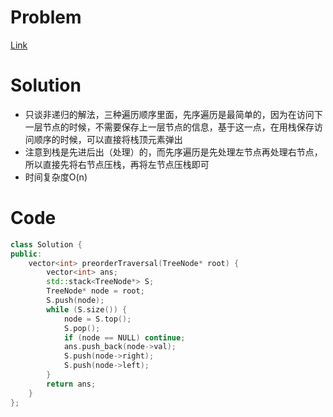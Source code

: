 # Problem
[Link](https://leetcode-cn.com/problems/binary-tree-preorder-traversal/)

# Solution

* 只谈非递归的解法，三种遍历顺序里面，先序遍历是最简单的，因为在访问下一层节点的时候，不需要保存上一层节点的信息，基于这一点，在用栈保存访问顺序的时候，可以直接将栈顶元素弹出
* 注意到栈是先进后出（处理）的，而先序遍历是先处理左节点再处理右节点，所以直接先将右节点压栈，再将左节点压栈即可
* 时间复杂度O(n)

# Code
```cpp
class Solution {
public:
    vector<int> preorderTraversal(TreeNode* root) {
		vector<int> ans;
		std::stack<TreeNode*> S;
		TreeNode* node = root;
		S.push(node);
		while (S.size()) {
			node = S.top();
			S.pop();
			if (node == NULL) continue;
			ans.push_back(node->val);
			S.push(node->right);
			S.push(node->left);
		}
		return ans;
    }
};
```